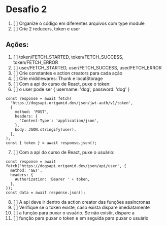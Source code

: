 # Desafio 2

1. [ ] Organize o código em diferentes arquivos com type module
2. [ ] Crie 2 reducers, token e user
## Ações:

1. [ ] token/FETCH_STARTED, token/FETCH_SUCCESS, token/FETCH_ERROR
2. [ ] user/FETCH_STARTED, user/FETCH_SUCCESS, user/FETCH_ERROR
3. [ ] Crie constantes e action creators para cada ação
4. [ ] Crie middlewares: Thunk e localStorage
5. [ ] Com a api do curso de React, puxe o token:
6. [ ] o user pode ser { username: 'dog', password: 'dog' }
```
const response = await fetch(
  'https://dogsapi.origamid.dev/json/jwt-auth/v1/token',
  {
    method: 'POST',
    headers: {
      'Content-Type': 'application/json',
    },
    body: JSON.stringify(user),
  },
);
const { token } = await response.json();
```

7. [ ] Com a api do curso de React, puxe o usuário:
```
const response = await fetch('https://dogsapi.origamid.dev/json/api/user', {
  method: 'GET',
  headers: {
    Authorization: 'Bearer ' + token,
  },
});
const data = await response.json();
```
8. [ ] A api deve ir dentro da action creator das funções assíncronas
9. [ ] Verifique se o token existe, caso exista dispare imediatamente
10. [ ] a função para puxar o usuário. Se não existir, dispare a
11. [ ] função para puxar o token e em seguida para puxar o usuário